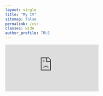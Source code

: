 ```yaml
---
layout: single
title: "My CV"
sitemap: false
permalink: /cv/
classes: wide
author_profile: TRUE
---
```


<embed src="https://sovayle.github.io/assets/resume/Resume_Amirul_Azim_August.pdf"/>